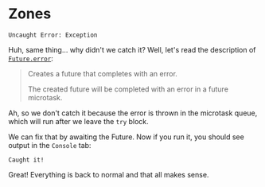 # Zones

```
Uncaught Error: Exception
```

Huh, same thing... why didn't we catch it? Well, let's read the description of [`Future.error`](https://api.flutter.dev/flutter/dart-async/Future/Future.error.html):

> Creates a future that completes with an error.
>
> The created future will be completed with an error in a future microtask.

Ah, so we don't catch it because the error is thrown in the microtask queue, which will run after we leave the `try` block. 

We can fix that by awaiting the Future. Now if you run it, you should see output in the `Console` tab:

```
Caught it!
```

Great! Everything is back to normal and that all makes sense.
